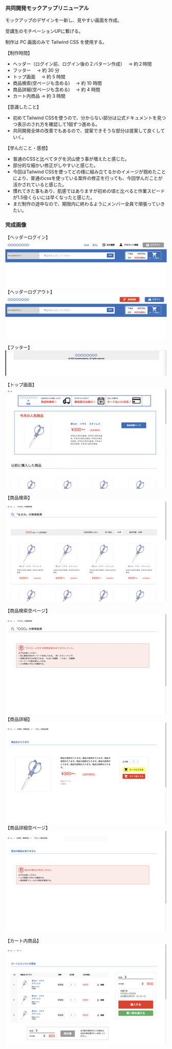 ### 共同開発モックアップリニューアル

モックアップのデザインを一新し、見やすい画面を作成。

受講生のモチベーションUPに繋げる。

制作は PC 画面のみで Tailwind CSS を使用する。

【制作時間】
- ヘッダー（ログイン前、ログイン後の２パターン作成）　 → 約２時間
- フッター　 → 約 30 分
- トップ画面　 → 約 5 時間
- 商品検索(空ページも含める)　 → 約 10 時間　　
- 商品詳細(空ページも含める)　 → 約 4 時間
- カート内商品 → 約 3 時間

【意識したこと】
- 初めてTailwind CSSを使うので、分からない部分は公式ドキュメントを見つつ表示のされ方を確認して1個ずつ進める。
- 共同開発全体の改善でもあるので、提案できそうな部分は提案して良くしていく。

【学んだこと・感想】
- 普通のCSSと比べてタグを沢山使う事が増えたと感じた。
- 部分的な細かい修正がしやすいと感じた。
- 今回はTailwind CSSを使ってどの様に組み立てるかのイメージが掴めたことにより、普通のcssを使っている案件の修正を行っても、今回学んだことが活かされていると感じた。
- 慣れてきた事もあり、肌感ではありますが初めの頃と比べると作業スピードが1.5倍くらいには早くなったと感じた。
- まだ制作の途中なので、期限内に終わるようにメンバー全員で頑張っていきたい。


### 完成画像

【ヘッダーログイン】
![image](./imgScreen/headerLogin.png?raw=true)
【ヘッダーログアウト】
![image](./imgScreen/headerLogout.png?raw=true)

【フッター】
![image](./imgScreen/footer.png?raw=true)

【トップ画面】
![image](./imgScreen/topLogin.png?raw=true)

【商品検索】
![image](./imgScreen/products.png?raw=true)

【商品検索空ページ】
![image](./imgScreen/productsNone.png?)
【商品詳細】
![image](./imgScreen/productsDetail.png?raw=true)
【商品詳細空ページ】
![image](./imgScreen/productsDetailNone.png?raw=true)

【カート内商品】
![image](./imgScreen/cart.png?raw=true)
